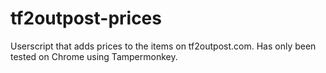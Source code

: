 tf2outpost-prices
=================

Userscript that adds prices to the items on tf2outpost.com. Has only been tested on Chrome using Tampermonkey.

